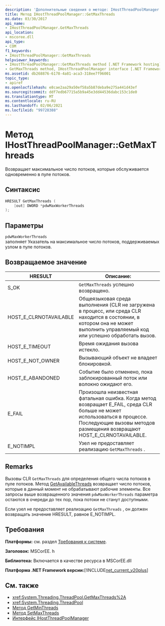 ```yaml
---
description: 'Дополнительные сведения о методе: IHostThreadPoolManager:: GetMaxThreads'
title: Метод IHostThreadPoolManager::GetMaxThreads
ms.date: 03/30/2017
api_name:
- IHostThreadPoolManager.GetMaxThreads
api_location:
- mscoree.dll
api_type:
- COM
f1_keywords:
- IHostThreadPoolManager::GetMaxThreads
helpviewer_keywords:
- IHostThreadPoolManager::GetMaxThreads method [.NET Framework hosting]
- GetMaxThreads method, IHostThreadPoolManager interface [.NET Framework hosting]
ms.assetid: db268876-6178-4a81-aca3-318ee7f96001
topic_type:
- apiref
ms.openlocfilehash: e8cae2aa29a50ef58a5b87deba9e275a441d43ef
ms.sourcegitcommit: ddf7edb67715a5b9a45e3dd44536dabc153c1de0
ms.translationtype: MT
ms.contentlocale: ru-RU
ms.lasthandoff: 02/06/2021
ms.locfileid: "99728388"
---
```

# <a name="ihostthreadpoolmanagergetmaxthreads-method"></a>Метод IHostThreadPoolManager::GetMaxThreads

Возвращает максимальное число потоков, которые обслуживается одновременно в пуле потоков.  
  
## <a name="syntax"></a>Синтаксис  
  
```cpp  
HRESULT GetMaxThreads (  
    [out] DWORD *pdwMaxWorkerThreads  
);  
```  
  
## <a name="parameters"></a>Параметры  

 `pdwMaxWorkerThreads`  
 заполняет Указатель на максимальное число потоков, поддерживаемых узлом в пуле потоков.  
  
## <a name="return-value"></a>Возвращаемое значение  
  
|HRESULT|Описание:|  
|-------------|-----------------|  
|S_OK|`GetMaxThreads` успешно возвращено.|  
|HOST_E_CLRNOTAVAILABLE|Общеязыковая среда выполнения (CLR не загружена в процесс, или среда CLR находится в состоянии, в котором она не может выполнить управляемый код или успешно обработать вызов.|  
|HOST_E_TIMEOUT|Время ожидания вызова истекло.|  
|HOST_E_NOT_OWNER|Вызывающий объект не владеет блокировкой.|  
|HOST_E_ABANDONED|Событие было отменено, пока заблокированный поток или волокно ожидают его.|  
|E_FAIL|Произошла неизвестная фатальная ошибка. Когда метод возвращает E_FAIL, среда CLR больше не может использоваться в процессе. Последующие вызовы методов размещения возвращают HOST_E_CLRNOTAVAILABLE.|  
|E_NOTIMPL|Узел не предоставляет реализацию `GetMaxThreads` .|  
  
## <a name="remarks"></a>Remarks  

 Вызовы CLR `GetMaxThreads` для определения общего числа потоков в пуле потоков. Метод [GetAvailableThreads](ihostthreadpoolmanager-getavailablethreads-method.md) возвращает число потоков, которые в данный момент не обрабатывают рабочие элементы. Все запросы выше возвращенного значения `pdwMaxWorkerThreads` параметра остаются в очереди до тех пор, пока потоки не станут доступными.  
  
 Если узел не предоставляет реализацию `GetMaxThreads` , он должен возвращать значение HRESULT, равное E_NOTIMPL.  
  
## <a name="requirements"></a>Требования  

 **Платформы:** см. раздел [Требования к системе](../../get-started/system-requirements.md).  
  
 **Заголовок:** MSCorEE. h  
  
 **Библиотека:** Включается в качестве ресурса в MSCorEE.dll  
  
 **Платформа .NET Framework версии:**[!INCLUDE[net_current_v20plus](../../../../includes/net-current-v20plus-md.md)]  
  
## <a name="see-also"></a>См. также

- <xref:System.Threading.ThreadPool.GetMaxThreads%2A>
- <xref:System.Threading.ThreadPool>
- [Метод GetMinThreads](ihostthreadpoolmanager-getminthreads-method.md)
- [Метод SetMaxThreads](ihostthreadpoolmanager-setmaxthreads-method.md)
- [Интерфейс IHostThreadPoolManager](ihostthreadpoolmanager-interface.md)
